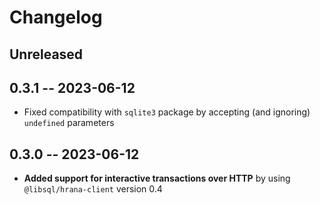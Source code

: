 # Changelog

## Unreleased

## 0.3.1 -- 2023-06-12

- Fixed compatibility with `sqlite3` package by accepting (and ignoring) `undefined` parameters

## 0.3.0 -- 2023-06-12

- **Added support for interactive transactions over HTTP** by using `@libsql/hrana-client` version 0.4
